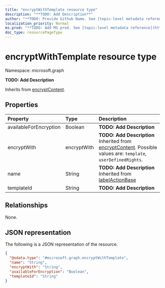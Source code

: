 ```yaml
---
title: "encryptWithTemplate resource type"
description: "**TODO: Add Description**"
author: "**TODO: Provide Github Name. See [topic-level metadata reference](https://msgo.azurewebsites.net/add/document/guidelines/metadata.html#topic-level-metadata)**"
localization_priority: Normal
ms.prod: "**TODO: Add MS prod. See [topic-level metadata reference](https://msgo.azurewebsites.net/add/document/guidelines/metadata.html#topic-level-metadata)**"
doc_type: resourcePageType
---
```


# encryptWithTemplate resource type

Namespace: microsoft.graph



**TODO: Add Description**


Inherits from [encryptContent](../resources/encryptcontent.md).

## Properties
|Property|Type|Description|
|:---|:---|:---|
|availableForEncryption|Boolean|**TODO: Add Description**|
|encryptWith|encryptWith|**TODO: Add Description** Inherited from [encryptContent](../resources/encryptcontent.md). Possible values are: `template`, `userDefinedRights`.|
|name|String|**TODO: Add Description** Inherited from [labelActionBase](../resources/labelactionbase.md)|
|templateId|String|**TODO: Add Description**|

## Relationships
None.

## JSON representation
The following is a JSON representation of the resource.
<!-- {
  "blockType": "resource",
  "@odata.type": "microsoft.graph.encryptWithTemplate"
}
-->
``` json
{
  "@odata.type": "#microsoft.graph.encryptWithTemplate",
  "name": "String",
  "encryptWith": "String",
  "availableForEncryption": "Boolean",
  "templateId": "String"
}
```

